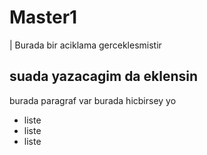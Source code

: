 # Master1
| Burada bir aciklama gerceklesmistir
## suada yazacagim da eklensin
burada paragraf var
burada hicbirsey yo
- liste
- liste
- liste
